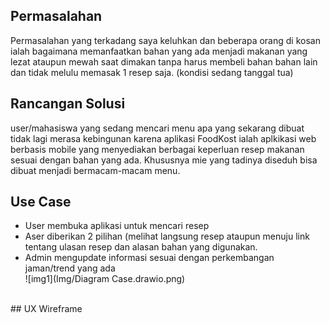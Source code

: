 ## Permasalahan
Permasalahan yang terkadang saya keluhkan dan beberapa orang di kosan ialah bagaimana memanfaatkan bahan yang ada menjadi makanan yang lezat ataupun mewah saat dimakan tanpa harus membeli bahan bahan lain dan tidak melulu memasak 1 resep saja. (kondisi sedang tanggal tua)
<br/>
## Rancangan Solusi
user/mahasiswa yang sedang mencari menu apa yang sekarang dibuat tidak lagi merasa kebingunan karena aplikasi FoodKost ialah aplkikasi web berbasis mobile yang menyediakan berbagai keperluan resep makanan sesuai dengan bahan yang ada. Khususnya mie yang tadinya diseduh bisa dibuat menjadi bermacam-macam menu.
<br/>
## Use Case
- User membuka aplikasi untuk mencari resep
- Aser diberikan 2 pilihan (melihat langsung resep ataupun menuju link tentang ulasan resep dan alasan bahan yang digunakan.
- Admin mengupdate informasi sesuai dengan perkembangan jaman/trend yang ada <br/>
 ![img1](Img/Diagram Case.drawio.png)
<br/>
## UX Wireframe
